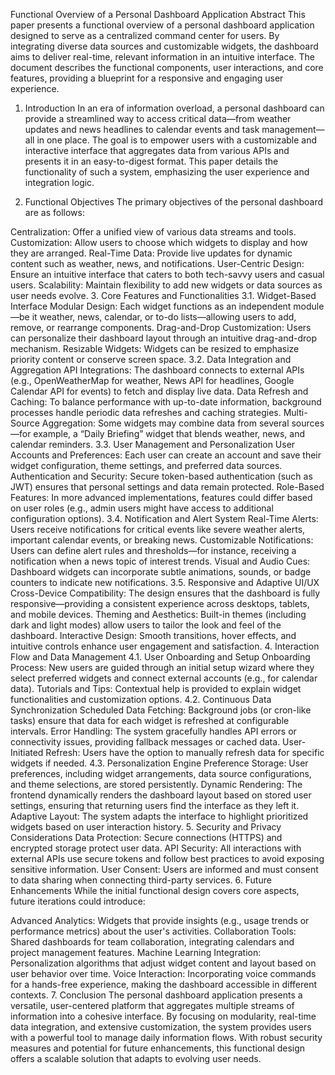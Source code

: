 Functional Overview of a Personal Dashboard Application
Abstract
This paper presents a functional overview of a personal dashboard application designed to serve as a centralized command center for users. By integrating diverse data sources and customizable widgets, the dashboard aims to deliver real-time, relevant information in an intuitive interface. The document describes the functional components, user interactions, and core features, providing a blueprint for a responsive and engaging user experience.

1. Introduction
In an era of information overload, a personal dashboard can provide a streamlined way to access critical data—from weather updates and news headlines to calendar events and task management—all in one place. The goal is to empower users with a customizable and interactive interface that aggregates data from various APIs and presents it in an easy-to-digest format. This paper details the functionality of such a system, emphasizing the user experience and integration logic.

2. Functional Objectives
The primary objectives of the personal dashboard are as follows:

Centralization: Offer a unified view of various data streams and tools.
Customization: Allow users to choose which widgets to display and how they are arranged.
Real-Time Data: Provide live updates for dynamic content such as weather, news, and notifications.
User-Centric Design: Ensure an intuitive interface that caters to both tech-savvy users and casual users.
Scalability: Maintain flexibility to add new widgets or data sources as user needs evolve.
3. Core Features and Functionalities
3.1. Widget-Based Interface
Modular Design:
Each widget functions as an independent module—be it weather, news, calendar, or to-do lists—allowing users to add, remove, or rearrange components.
Drag-and-Drop Customization:
Users can personalize their dashboard layout through an intuitive drag-and-drop mechanism.
Resizable Widgets:
Widgets can be resized to emphasize priority content or conserve screen space.
3.2. Data Integration and Aggregation
API Integrations:
The dashboard connects to external APIs (e.g., OpenWeatherMap for weather, News API for headlines, Google Calendar API for events) to fetch and display live data.
Data Refresh and Caching:
To balance performance with up-to-date information, background processes handle periodic data refreshes and caching strategies.
Multi-Source Aggregation:
Some widgets may combine data from several sources—for example, a “Daily Briefing” widget that blends weather, news, and calendar reminders.
3.3. User Management and Personalization
User Accounts and Preferences:
Each user can create an account and save their widget configuration, theme settings, and preferred data sources.
Authentication and Security:
Secure token-based authentication (such as JWT) ensures that personal settings and data remain protected.
Role-Based Features:
In more advanced implementations, features could differ based on user roles (e.g., admin users might have access to additional configuration options).
3.4. Notification and Alert System
Real-Time Alerts:
Users receive notifications for critical events like severe weather alerts, important calendar events, or breaking news.
Customizable Notifications:
Users can define alert rules and thresholds—for instance, receiving a notification when a news topic of interest trends.
Visual and Audio Cues:
Dashboard widgets can incorporate subtle animations, sounds, or badge counters to indicate new notifications.
3.5. Responsive and Adaptive UI/UX
Cross-Device Compatibility:
The design ensures that the dashboard is fully responsive—providing a consistent experience across desktops, tablets, and mobile devices.
Theming and Aesthetics:
Built-in themes (including dark and light modes) allow users to tailor the look and feel of the dashboard.
Interactive Design:
Smooth transitions, hover effects, and intuitive controls enhance user engagement and satisfaction.
4. Interaction Flow and Data Management
4.1. User Onboarding and Setup
Onboarding Process:
New users are guided through an initial setup wizard where they select preferred widgets and connect external accounts (e.g., for calendar data).
Tutorials and Tips:
Contextual help is provided to explain widget functionalities and customization options.
4.2. Continuous Data Synchronization
Scheduled Data Fetching:
Background jobs (or cron-like tasks) ensure that data for each widget is refreshed at configurable intervals.
Error Handling:
The system gracefully handles API errors or connectivity issues, providing fallback messages or cached data.
User-Initiated Refresh:
Users have the option to manually refresh data for specific widgets if needed.
4.3. Personalization Engine
Preference Storage:
User preferences, including widget arrangements, data source configurations, and theme selections, are stored persistently.
Dynamic Rendering:
The frontend dynamically renders the dashboard layout based on stored user settings, ensuring that returning users find the interface as they left it.
Adaptive Layout:
The system adapts the interface to highlight prioritized widgets based on user interaction history.
5. Security and Privacy Considerations
Data Protection:
Secure connections (HTTPS) and encrypted storage protect user data.
API Security:
All interactions with external APIs use secure tokens and follow best practices to avoid exposing sensitive information.
User Consent:
Users are informed and must consent to data sharing when connecting third-party services.
6. Future Enhancements
While the initial functional design covers core aspects, future iterations could introduce:

Advanced Analytics:
Widgets that provide insights (e.g., usage trends or performance metrics) about the user's activities.
Collaboration Tools:
Shared dashboards for team collaboration, integrating calendars and project management features.
Machine Learning Integration:
Personalization algorithms that adjust widget content and layout based on user behavior over time.
Voice Interaction:
Incorporating voice commands for a hands-free experience, making the dashboard accessible in different contexts.
7. Conclusion
The personal dashboard application presents a versatile, user-centered platform that aggregates multiple streams of information into a cohesive interface. By focusing on modularity, real-time data integration, and extensive customization, the system provides users with a powerful tool to manage daily information flows. With robust security measures and potential for future enhancements, this functional design offers a scalable solution that adapts to evolving user needs.